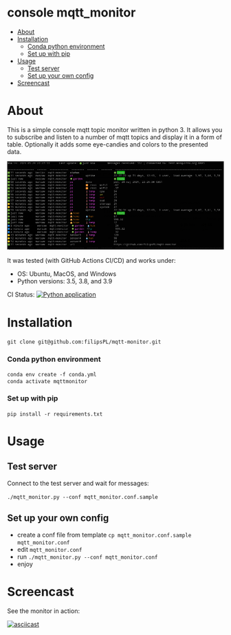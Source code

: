 console mqtt_monitor
======================


<!-- TOC START min:1 max:6 link:true asterisk:false update:true -->
- [About](#about)
- [Installation](#installation)
    - [Conda python environment](#conda-python-environment)
    - [Set up with pip](#set-up-with-pip)
- [Usage](#usage)
  - [Test server](#test-server)
  - [Set up your own config](#set-up-your-own-config)
- [Screencast](#screencast)
<!-- TOC END -->


# About

This is a simple console mqtt topic monitor written in python 3. It allows you to subscribe and listen to a number of mqtt topics and display it in a form of table. Optionally it adds some eye-candies and colors to the presented data.

![](obrazki/README-1de557a3.png)

It was tested (with GitHub Actions CI/CD) and works under:
- OS: Ubuntu, MacOS, and Windows
- Python versions: 3.5, 3.8, and 3.9


CI Status: [![Python application](https://github.com/filipsPL/mqtt-monitor/actions/workflows/python-app.yml/badge.svg)](https://github.com/filipsPL/mqtt-monitor/actions/workflows/python-app.yml)



# Installation

`git clone git@github.com:filipsPL/mqtt-monitor.git`

### Conda python environment

```
conda env create -f conda.yml
conda activate mqttmonitor
```

### Set up with pip

`pip install -r requirements.txt`

# Usage

## Test server

Connect to the test server and wait for messages:

`./mqtt_monitor.py --conf mqtt_monitor.conf.sample`

## Set up your own config

- create a conf file from template `cp mqtt_monitor.conf.sample mqtt_monitor.conf`
- edit `mqtt_monitor.conf`
- run `./mqtt_monitor.py --conf mqtt_monitor.conf`
- enjoy


# Screencast

See the monitor in action:

[![asciicast](https://asciinema.org/a/emHhmWkkbyLIGC8CpPD7xwZBu.svg)](https://asciinema.org/a/emHhmWkkbyLIGC8CpPD7xwZBu)
